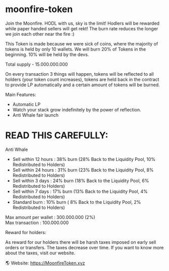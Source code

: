 # moonfire-token

Join the Moonfire. HODL with us, sky is the limit! Hodlers will be rewarded while paper handed sellers will get rekt! The burn rate reduces the longer we join each other near the fire :)

This Token is made because we were sick of coins, where the majority of tokens is held by only 10 wallets.  We will burn 20% of Tokens in the beginning. 10% will be held by the devs.

Total supply - 15.000.000.000

On every transaction 3 things will happen, tokens will be reflected to all holders (your token count increases), tokens are held back in the contract to provide LP automatically and a certain amount of tokens will be burned.

Main Features:

- Automatic LP  
- Watch your stack grow indefinitely by the power of reflection.   
- Anti Whale fair launch

# READ THIS CAREFULLY:

Anti Whale 

 * Sell within 12 hours : 38% burn  (28% Back to the Liquidity Pool, 10% Redistributed to Holders)
 * Sell within 24 hours : 31% burn  (23% Back to the Liquidity Pool,  8% Redistributed to Holders)
 * Sell within 3  days  : 24% burn  (18% Back to the Liquidity Pool,  6% Redistributed to Holders)
 * Sell within 7  days  : 17% burn  (13% Back to the Liquidity Pool,  4% Redistributed to Holders)
 * Standard burn        : 10% burn  ( 8% Back to the Liquidity Pool,  2% Redistributed to Holders)

Max amount per wallet :    300.000.000 (2%)  
Max transaction              :    100.000.000

Reward for holders:

As reward for our holders there will be harsh taxes imposed on early sell orders or transfers.  The taxes decrease over time. If you want to know more about the taxes, visit our website.

🌎 Website: https://MoonfireToken.xyz  
